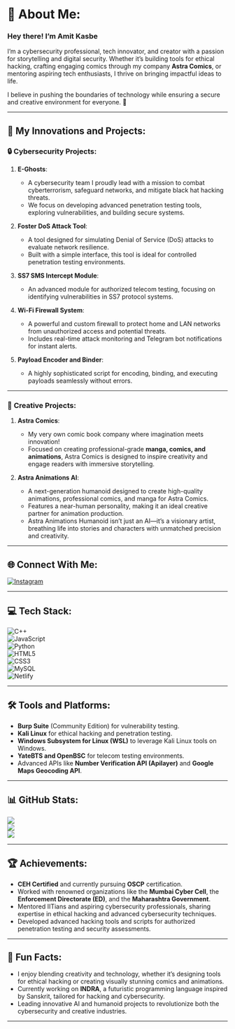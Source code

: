 # 💫 About Me:
### Hey there! I’m **Amit Kasbe**  
I’m a cybersecurity professional, tech innovator, and creator with a passion for storytelling and digital security. Whether it’s building tools for ethical hacking, crafting engaging comics through my company **Astra Comics**, or mentoring aspiring tech enthusiasts, I thrive on bringing impactful ideas to life.  

I believe in pushing the boundaries of technology while ensuring a secure and creative environment for everyone. 🚀  

---

## 🌟 My Innovations and Projects:
### 🔒 **Cybersecurity Projects**:
1. **E-Ghosts**:  
   - A cybersecurity team I proudly lead with a mission to combat cyberterrorism, safeguard networks, and mitigate black hat hacking threats.  
   - We focus on developing advanced penetration testing tools, exploring vulnerabilities, and building secure systems.  

2. **Foster DoS Attack Tool**:  
   - A tool designed for simulating Denial of Service (DoS) attacks to evaluate network resilience.  
   - Built with a simple interface, this tool is ideal for controlled penetration testing environments.  

3. **SS7 SMS Intercept Module**:  
   - An advanced module for authorized telecom testing, focusing on identifying vulnerabilities in SS7 protocol systems.  

4. **Wi-Fi Firewall System**:  
   - A powerful and custom firewall to protect home and LAN networks from unauthorized access and potential threats.  
   - Includes real-time attack monitoring and Telegram bot notifications for instant alerts.  

5. **Payload Encoder and Binder**:  
   - A highly sophisticated script for encoding, binding, and executing payloads seamlessly without errors.  

---

### 🎨 **Creative Projects**:
1. **Astra Comics**:  
   - My very own comic book company where imagination meets innovation!  
   - Focused on creating professional-grade **manga, comics, and animations**, Astra Comics is designed to inspire creativity and engage readers with immersive storytelling.  

2. **Astra Animations AI**:  
   - A next-generation humanoid designed to create high-quality animations, professional comics, and manga for Astra Comics.  
   - Features a near-human personality, making it an ideal creative partner for animation production.  
   - Astra Animations Humanoid isn’t just an AI—it’s a visionary artist, breathing life into stories and characters with unmatched precision and creativity.  

---

## 🌐 Connect With Me:
[![Instagram](https://img.shields.io/badge/Instagram-%23E4405F.svg?logo=Instagram&logoColor=white)](https://instagram.com/amit_kasbe_23)  

---

## 💻 Tech Stack:
![C++](https://img.shields.io/badge/c++-%2300599C.svg?style=plastic&logo=c%2B%2B&logoColor=white)  
![JavaScript](https://img.shields.io/badge/javascript-%23323330.svg?style=plastic&logo=javascript&logoColor=%23F7DF1E)  
![Python](https://img.shields.io/badge/python-3670A0?style=plastic&logo=python&logoColor=ffdd54)  
![HTML5](https://img.shields.io/badge/html5-%23E34F26.svg?style=plastic&logo=html5&logoColor=white)  
![CSS3](https://img.shields.io/badge/css3-%231572B6.svg?style=plastic&logo=css3&logoColor=white)  
![MySQL](https://img.shields.io/badge/mysql-4479A1.svg?style=plastic&logo=mysql&logoColor=white)  
![Netlify](https://img.shields.io/badge/netlify-%23000000.svg?style=plastic&logo=netlify&logoColor=#00C7B7)  

---

## 🛠 Tools and Platforms:
- **Burp Suite** (Community Edition) for vulnerability testing.  
- **Kali Linux** for ethical hacking and penetration testing.  
- **Windows Subsystem for Linux (WSL)** to leverage Kali Linux tools on Windows.  
- **YateBTS and OpenBSC** for telecom testing environments.  
- Advanced APIs like **Number Verification API (Apilayer)** and **Google Maps Geocoding API**.  

---

## 📊 GitHub Stats:
![](https://github-readme-stats.vercel.app/api?username=Lucifer-0217&theme=dark&hide_border=false&include_all_commits=false&count_private=false)<br/>
![](https://github-readme-streak-stats.herokuapp.com/?user=Lucifer-0217&theme=dark&hide_border=false)<br/>
![](https://github-readme-stats.vercel.app/api/top-langs/?username=Lucifer-0217&theme=dark&hide_border=false&include_all_commits=false&count_private=false&layout=compact)

---

## 🏆 Achievements:
- **CEH Certified** and currently pursuing **OSCP** certification.  
- Worked with renowned organizations like the **Mumbai Cyber Cell**, the **Enforcement Directorate (ED)**, and the **Maharashtra Government**.  
- Mentored IITians and aspiring cybersecurity professionals, sharing expertise in ethical hacking and advanced cybersecurity techniques.  
- Developed advanced hacking tools and scripts for authorized penetration testing and security assessments.  

---

## 🌟 Fun Facts:
- I enjoy blending creativity and technology, whether it’s designing tools for ethical hacking or creating visually stunning comics and animations.  
- Currently working on **INDRA**, a futuristic programming language inspired by Sanskrit, tailored for hacking and cybersecurity.  
- Leading innovative AI and humanoid projects to revolutionize both the cybersecurity and creative industries.  

---

<!-- Proudly created with GPRM ( https://gprm.itsvg.in ) -->
